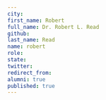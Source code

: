 ```yaml
---
city: 
first_name: Robert
full_name: Dr. Robert L. Read
github: 
last_name: Read
name: robert
role: 
state: 
twitter: 
redirect_from: 
alumni: true
published: true
---
```


